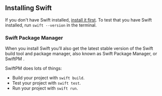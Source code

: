 ## Installing Swift

If you don't have Swift installed, [install it first](/install). To test that you have Swift installed, run `swift --version` in the terminal.

### Swift Package Manager

When you install Swift you’ll also get the latest stable version of the Swift build tool and package manager, also known as Swift Package Manager, or SwiftPM .

SwiftPM does lots of things:
- Build your project with `swift build`.
- Test your project with `swift test`.
- Run your project with `swift run`.
